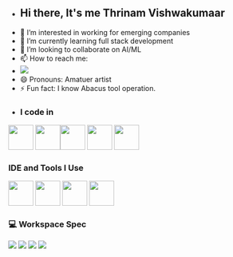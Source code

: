 - ## Hi there, It's me Thrinam Vishwakumaar
- 👀 I’m interested in working for emerging companies
- 🌱 I’m currently learning full stack development
- 💞️ I’m looking to collaborate on AI/ML
- 📫 How to reach me:
- [<img src="https://img.shields.io/badge/LinkedIn-0077B5?style=for-the-badge&logo=linkedin&logoColor=white" />](https://www.linkedin.com/in/thrinam-vishwakumaar-m-e-814960213/)
- 😄 Pronouns: Amatuer artist
- ⚡ Fun fact: I know Abacus tool operation.
- ### I code in
<img height="50" width="50" src="https://img.icons8.com/color/48/000000/python.png" /> <img height="50" width="50" src="https://img.icons8.com/color/48/000000/c-programming.png" /><img height="50" width="50" src="https://img.icons8.com/color/48/000000/java-coffee-cup-logo.png" /> <img height="50" width="50" src="https://img.icons8.com/color/48/000000/html-5.png" /> <img height="50" width="50" src="https://img.icons8.com/color/48/000000/css3.png" />
### IDE and Tools I Use
<img height="50" width="50" src="https://img.icons8.com/color/48/000000/visual-studio-code-2019.png"/> <img height="50" width="50" src="https://img.icons8.com/doodle/48/000000/adobe-photoshop.png"/> <img height="50" src="https://img.icons8.com/officel/480/null/java-eclipse.png"/> <img height="50" width="50" src="https://img.shields.io/badge/IntelliJ_IDEA-000000.svg?style=for-the-badge&logo=intellij-idea&logoColor=white"/>
### 💻 Workspace Spec
<img src="https://img.shields.io/badge/Windows-0078D6?style=for-the-badge&logo=windows&logoColor=white"/> <img src="https://img.shields.io/badge/Acer-Nitro 5-ED1C24?style=for-the-badge&logo=amd&logoColor=white"/> <img src="https://img.shields.io/badge/Intel-Core_i5_12th-0071C5?style=for-the-badge&logo=intel&logoColor=white"/> <img src="https://img.shields.io/badge/NVIDIA-RTX3050-76B900?style=for-the-badge&logo=nvidia&logoColor=white"/>


<!---
ThrinamVishwakumaar/ThrinamVishwakumaar is a ✨ special ✨ repository because its `README.md` (this file) appears on your GitHub profile.
You can click the Preview link to take a look at your changes.
--->
